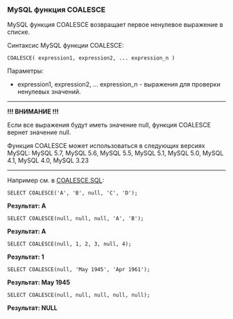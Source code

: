 ### MySQL функция COALESCE

MySQL функция COALESCE возвращает первое ненулевое выражение в списке.

Синтаксис MySQL функции COALESCE:

    COALESCE( expression1, expression2, ... expression_n )

Параметры:
- expression1, expression2, ... expression_n - выражения для проверки 
                                               ненулевых значений.

---
**!!! ВНИМАНИЕ !!!**

Если все выражения будут иметь значение null, функция COALESCE вернет 
значение null.

Функция COALESCE может использоваться в следующих версиях MySQL:
MySQL 5.7, MySQL 5.6, MySQL 5.5, MySQL 5.1, MySQL 5.0, MySQL 4.1, MySQL 4.0, MySQL 3.23

---
Например см. в [COALESCE.SQL](./MySQL/COALESCE.sql):

    SELECT COALESCE('A', 'B', null, 'C', 'D');

**Результат:  A**                                  

    SELECT COALESCE(null, null, null, 'A', 'B');

**Результат:  A**

    SELECT COALESCE(null, 1, 2, 3, null, 4);

**Результат:  1**

    SELECT COALESCE(null, 'May 1945', 'Apr 1961');

**Результат:  May 1945**

    SELECT COALESCE(null, null, null, null, null);

**Результат:  NULL**
